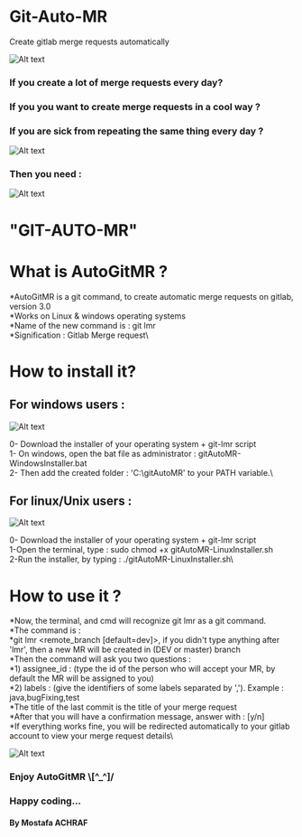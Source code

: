 # Git-Auto-MR
Create gitlab merge requests automatically

![Alt text](./AutoGitMR-gitlab3.0/images/logo.png)

### If you create a lot of merge requests every day?
### If you you want to create merge requests in a cool way ?
### If you are sick from repeating the same thing every day ?

![Alt text](./AutoGitMR-gitlab3.0/images/gitMerge.gif)

### Then you need :

![Alt text](./AutoGitMR-gitlab3.0/images/lelouche.gif)

# "GIT-AUTO-MR"

# What is AutoGitMR ?

*AutoGitMR is a git command, to create automatic merge requests on gitlab, version 3.0\
*Works on Linux &amp; windows operating systems\
*Name of the new command is : git lmr\
*Signification : Gitlab Merge request\

# How to install it?

## For windows users :

![Alt text](./AutoGitMR-gitlab3.0/images/windows.gif)

0- Download the installer of your operating system + git-lmr script\
1- On windows, open the bat file as administrator : gitAutoMR-WindowsInstaller.bat\
2- Then add the created folder : 'C:\gitAutoMR' to your PATH variable.\

## For linux/Unix users :

![Alt text](./AutoGitMR-gitlab3.0/images/linux.gif)

0- Download the installer of your operating system + git-lmr script\
1-Open the terminal, type : sudo chmod +x gitAutoMR-LinuxInstaller.sh\
2-Run the installer, by typing : ./gitAutoMR-LinuxInstaller.sh\

# How to use it ?

*Now, the terminal, and cmd will recognize git lmr as a git command.\
*The command is :\
*git lmr <remote_branch [default=dev]>, if you didn't type anything after 'lmr', then a new MR will be created in (DEV or master) branch\
*Then the command will ask you two questions :\
*1) assignee_id : (type the id of the person who will accept your MR, by default the MR will be assigned to you)\
*2) labels : (give the identifiers of some labels separated by ','). Example : java,bugFixing,test\
*The title of the last commit is the title of your merge request\
*After that you will have a confirmation message, answer with : [y/n]\
*If everything works fine, you will be redirected automatically to your gitlab account to view your merge request details\

![Alt text](./AutoGitMR-gitlab3.0/images/happyCoding.gif)

### Enjoy AutoGitMR \\[^_^]/
### Happy coding...
#### By Mostafa ACHRAF

